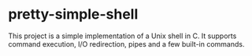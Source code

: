 # pretty-simple-shell

This project is a simple implementation of a Unix shell in C. It supports command execution, I/O redirection, pipes and a few built-in commands.

